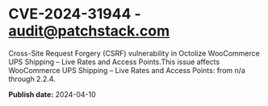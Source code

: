 # CVE-2024-31944 - audit@patchstack.com

Cross-Site Request Forgery (CSRF) vulnerability in Octolize WooCommerce UPS Shipping – Live Rates and Access Points.This issue affects WooCommerce UPS Shipping – Live Rates and Access Points: from n/a through 2.2.4.



**Publish date:** 2024-04-10
